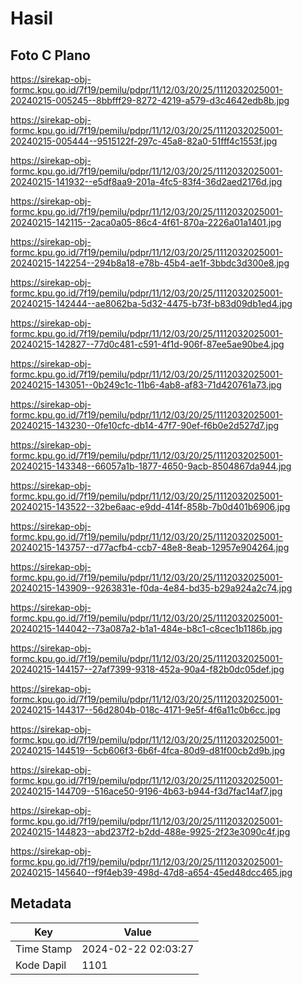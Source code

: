 # Hasil

## Foto C Plano

https://sirekap-obj-formc.kpu.go.id/7f19/pemilu/pdpr/11/12/03/20/25/1112032025001-20240215-005245--8bbfff29-8272-4219-a579-d3c4642edb8b.jpg

https://sirekap-obj-formc.kpu.go.id/7f19/pemilu/pdpr/11/12/03/20/25/1112032025001-20240215-005444--9515122f-297c-45a8-82a0-51fff4c1553f.jpg

https://sirekap-obj-formc.kpu.go.id/7f19/pemilu/pdpr/11/12/03/20/25/1112032025001-20240215-141932--e5df8aa9-201a-4fc5-83f4-36d2aed2176d.jpg

https://sirekap-obj-formc.kpu.go.id/7f19/pemilu/pdpr/11/12/03/20/25/1112032025001-20240215-142115--2aca0a05-86c4-4f61-870a-2226a01a1401.jpg

https://sirekap-obj-formc.kpu.go.id/7f19/pemilu/pdpr/11/12/03/20/25/1112032025001-20240215-142254--294b8a18-e78b-45b4-ae1f-3bbdc3d300e8.jpg

https://sirekap-obj-formc.kpu.go.id/7f19/pemilu/pdpr/11/12/03/20/25/1112032025001-20240215-142444--ae8062ba-5d32-4475-b73f-b83d09db1ed4.jpg

https://sirekap-obj-formc.kpu.go.id/7f19/pemilu/pdpr/11/12/03/20/25/1112032025001-20240215-142827--77d0c481-c591-4f1d-906f-87ee5ae90be4.jpg

https://sirekap-obj-formc.kpu.go.id/7f19/pemilu/pdpr/11/12/03/20/25/1112032025001-20240215-143051--0b249c1c-11b6-4ab8-af83-71d420761a73.jpg

https://sirekap-obj-formc.kpu.go.id/7f19/pemilu/pdpr/11/12/03/20/25/1112032025001-20240215-143230--0fe10cfc-db14-47f7-90ef-f6b0e2d527d7.jpg

https://sirekap-obj-formc.kpu.go.id/7f19/pemilu/pdpr/11/12/03/20/25/1112032025001-20240215-143348--66057a1b-1877-4650-9acb-8504867da944.jpg

https://sirekap-obj-formc.kpu.go.id/7f19/pemilu/pdpr/11/12/03/20/25/1112032025001-20240215-143522--32be6aac-e9dd-414f-858b-7b0d401b6906.jpg

https://sirekap-obj-formc.kpu.go.id/7f19/pemilu/pdpr/11/12/03/20/25/1112032025001-20240215-143757--d77acfb4-ccb7-48e8-8eab-12957e904264.jpg

https://sirekap-obj-formc.kpu.go.id/7f19/pemilu/pdpr/11/12/03/20/25/1112032025001-20240215-143909--9263831e-f0da-4e84-bd35-b29a924a2c74.jpg

https://sirekap-obj-formc.kpu.go.id/7f19/pemilu/pdpr/11/12/03/20/25/1112032025001-20240215-144042--73a087a2-b1a1-484e-b8c1-c8cec1b1186b.jpg

https://sirekap-obj-formc.kpu.go.id/7f19/pemilu/pdpr/11/12/03/20/25/1112032025001-20240215-144157--27af7399-9318-452a-90a4-f82b0dc05def.jpg

https://sirekap-obj-formc.kpu.go.id/7f19/pemilu/pdpr/11/12/03/20/25/1112032025001-20240215-144317--56d2804b-018c-4171-9e5f-4f6a11c0b6cc.jpg

https://sirekap-obj-formc.kpu.go.id/7f19/pemilu/pdpr/11/12/03/20/25/1112032025001-20240215-144519--5cb606f3-6b6f-4fca-80d9-d81f00cb2d9b.jpg

https://sirekap-obj-formc.kpu.go.id/7f19/pemilu/pdpr/11/12/03/20/25/1112032025001-20240215-144709--516ace50-9196-4b63-b944-f3d7fac14af7.jpg

https://sirekap-obj-formc.kpu.go.id/7f19/pemilu/pdpr/11/12/03/20/25/1112032025001-20240215-144823--abd237f2-b2dd-488e-9925-2f23e3090c4f.jpg

https://sirekap-obj-formc.kpu.go.id/7f19/pemilu/pdpr/11/12/03/20/25/1112032025001-20240215-145640--f9f4eb39-498d-47d8-a654-45ed48dcc465.jpg


## Metadata

| Key        | Value               |
| ---------- | ------------------- |
| Time Stamp | 2024-02-22 02:03:27 |
| Kode Dapil | 1101                |




